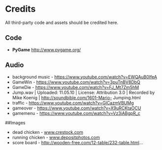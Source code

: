 # Credits

All third-party code and assets should be credited here.

## Code

- **PyGame** http://www.pygame.org/

## Audio

- background music - https://www.youtube.com/watch?v=EWQAuB0IfeA
- GameWin - https://www.youtube.com/watch?v=3puTnBV8DbQ
- GameDie - https://www.youtube.com/watch?v=FJ_Mt7Zm5hM
- Jump.wav | Uploaded: 11.05.10 | License: Attribution 3.0 | Recorded by Mike Koenig | http://soundbible.com/1601-Mario-
Jumping.html
- traffic - https://www.youtube.com/watch?v=GlCazmVBUMg
- gameover - https://www.youtube.com/watch?v=X9uRCKtaOCU
- gamemenu - https://www.youtube.com/watch?v=Vz3iABgpR_c

##Images
- dead chicken - www.crestock.com
- running chicken - www.depositphotos.com
- score board - http://wooden-free.com/12-table/232-table.html... 
